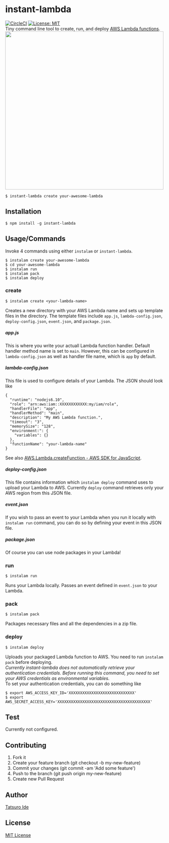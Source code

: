 # instant-lambda
[![CircleCI](https://circleci.com/gh/idetatsu/instant-lambda/tree/master.svg?style=shield)](https://circleci.com/gh/idetatsu/instant-lambda/tree/master) [![License: MIT](https://img.shields.io/badge/License-MIT-blue.svg)](https://opensource.org/licenses/MIT)  
Tiny command line tool to create, run, and deploy [AWS Lambda functions](https://aws.amazon.com/lambda/).
<img src="http://blog.theoroy.com/images/instant-lambda_screenshot.png" width="500"/>
```
$ instant-lambda create your-awesome-lambda
```

## Installation
```
$ npm install -g instant-lambda
```

## Usage/Commands
Invoke 4 commands using either ```instalam``` or  ```instant-lambda```.
```
$ instalam create your-awesome-lambda
$ cd your-awesome-lambda
$ instalam run
$ instalam pack
$ instalam deploy
```

### create
```
$ instalam create <your-lambda-name>
```
Creates a new directory with your AWS Lambda name and sets up template files in the directory. The template files include ```app.js```, ```lambda-config.json```, ```deploy-config.json```, ```event.json```, and ```package.json```.

##### app.js
This is where you write your actuall Lambda function handler. Default handler method name is set to ```main```. However, this can be configured in ```lambda-config.json``` as well as handler file name, which is ```app``` by default.

##### lambda-config.json
This file is used to configure details of your Lambda. The JSON should look like
```
{
  "runtime": "nodejs6.10",
  "role": "arn:aws:iam::XXXXXXXXXXXX:my/iam/role",
  "handlerFile": "app",
  "handlerMethod": "main",
  "description": "My AWS Lambda function.",
  "timeout": "3",
  "memorySize": "128",
  "environment:": {
    "variables": {}
  },
  "functionName": "your-lambda-name"
}
```
See also [AWS.Lambda.createFunction - AWS SDK for JavaScript](http://docs.aws.amazon.com/AWSJavaScriptSDK/latest/AWS/Lambda.html#createFunction-property).

##### deploy-config.json
This file contains information which ```instalam deploy``` command uses to upload your Lambda to AWS. Currently ```deploy``` command retrieves only your AWS region from this JSON file.

##### event.json
If you wish to pass an event to your Lambda when you run it locally with ```instalam run``` command, you can do so by defining your event in this JSON file.

##### package.json
Of course you can use node packages in your Lambda!

### run
```
$ instalam run
```
Runs your Lambda locally. Passes an event defined in ```event.json``` to your Lambda.

### pack
```
$ instalam pack
```
Packages necessary files and all the dependencies in a zip file.

### deploy
```
$ instalam deploy
```
Uploads your packaged Lambda function to AWS. You need to run ```instalam pack``` before deploying.  
_Currently instant-lambda does not automatically retrieve your authentication credentials. Before running this command, you need to set your AWS credentials as environmental variables._  
To set your authentication credentials, you can do something like
```
$ export AWS_ACCESS_KEY_ID='XXXXXXXXXXXXXXXXXXXXXXXXXXXXX'
$ export AWS_SECRET_ACCESS_KEY='XXXXXXXXXXXXXXXXXXXXXXXXXXXXXXXXXXXXXXXXX'
```

## Test
Currently not configured.

## Contributing
1. Fork it
2. Create your feature branch (git checkout -b my-new-feature)
3. Commit your changes (git commit -am 'Add some feature')
4. Push to the branch (git push origin my-new-feature)
5. Create new Pull Request

## Author
[Tatsuro Ide](http://blog.theoroy.com)

## License
[MIT License](https://opensource.org/licenses/MIT)
